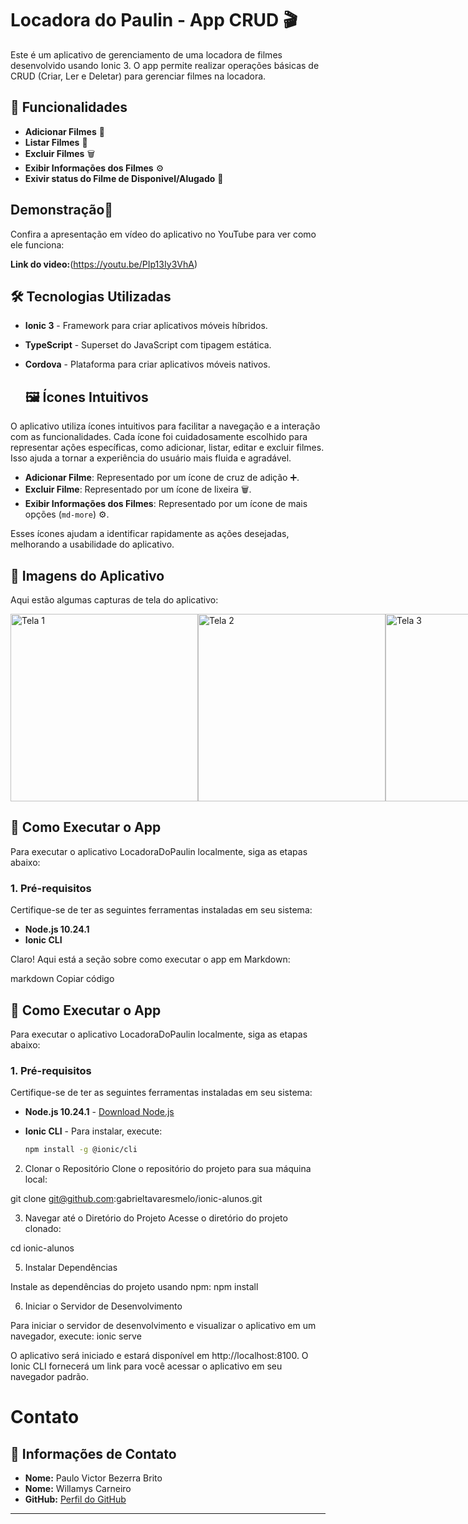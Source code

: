 # Locadora do Paulin - App CRUD 🎬

Este é um aplicativo de gerenciamento de uma locadora de filmes desenvolvido usando Ionic 3. O app permite realizar operações básicas de CRUD (Criar, Ler e Deletar) para gerenciar filmes na locadora.

## 🚀 Funcionalidades

- **Adicionar Filmes** 🎥
- **Listar Filmes** 📜
- **Excluir Filmes** 🗑️
- **Exibir Informações dos Filmes** ⚙️
- **Exivir status do Filme de Disponivel/Alugado** 🎥

## Demonstração🎥

Confira a apresentação em vídeo do aplicativo no YouTube para ver como ele funciona:

**Link do video:**(https://youtu.be/PIp13Iy3VhA)

## 🛠️ Tecnologias Utilizadas

- **Ionic 3** - Framework para criar aplicativos móveis híbridos.
- **TypeScript** - Superset do JavaScript com tipagem estática.
- **Cordova** - Plataforma para criar aplicativos móveis nativos.

  ## 🖼️ Ícones Intuitivos

O aplicativo utiliza ícones intuitivos para facilitar a navegação e a interação com as funcionalidades. Cada ícone foi cuidadosamente escolhido para representar ações específicas, como adicionar, listar, editar e excluir filmes. Isso ajuda a tornar a experiência do usuário mais fluida e agradável.

- **Adicionar Filme**: Representado por um ícone de cruz de adição ➕.
- **Excluir Filme**: Representado por um ícone de lixeira 🗑️.
- **Exibir Informações dos Filmes**: Representado por um ícone de mais opções (`md-more`) ⚙️.

Esses ícones ajudam a identificar rapidamente as ações desejadas, melhorando a usabilidade do aplicativo.

## 📸 Imagens do Aplicativo

Aqui estão algumas capturas de tela do aplicativo:

<div style="display: flex; justify-content: space-around;">
  <img src="https://github.com/user-attachments/assets/60609d2e-3142-4286-ba6f-dc6aa304143e" alt="Tela 1" width="300" />
  <img src="https://github.com/user-attachments/assets/7bca8dbc-6321-455c-95cf-266fb76e2ff7" alt="Tela 2" width="300" />
  <img src="https://github.com/user-attachments/assets/bd4c68fe-64c8-45d9-8380-e65970e94d61" alt="Tela 3" width="300" />
  <img src="https://github.com/user-attachments/assets/8f7786b2-21b8-446d-b315-bf290b9d7ac2" alt="Tela 4" width="300" />
</div>

## 🚀 Como Executar o App

Para executar o aplicativo LocadoraDoPaulin localmente, siga as etapas abaixo:

### 1. Pré-requisitos

Certifique-se de ter as seguintes ferramentas instaladas em seu sistema:

- **Node.js 10.24.1**
- **Ionic CLI**

Claro! Aqui está a seção sobre como executar o app em Markdown:

markdown
Copiar código
## 🚀 Como Executar o App

Para executar o aplicativo LocadoraDoPaulin localmente, siga as etapas abaixo:

### 1. Pré-requisitos

Certifique-se de ter as seguintes ferramentas instaladas em seu sistema:

- **Node.js 10.24.1** - [Download Node.js](https://nodejs.org/)
- **Ionic CLI** - Para instalar, execute:

  ```bash
  npm install -g @ionic/cli
2. Clonar o Repositório
Clone o repositório do projeto para sua máquina local:

git clone git@github.com:gabrieltavaresmelo/ionic-alunos.git

3. Navegar até o Diretório do Projeto
Acesse o diretório do projeto clonado:

cd ionic-alunos

5. Instalar Dependências

Instale as dependências do projeto usando npm:
npm install

6. Iniciar o Servidor de Desenvolvimento
   
Para iniciar o servidor de desenvolvimento e visualizar o aplicativo em um navegador, execute:
ionic serve

O aplicativo será iniciado e estará disponível em http://localhost:8100. O Ionic CLI fornecerá um link para você acessar o aplicativo em seu navegador padrão.

# Contato

## 📇 Informações de Contato

- **Nome:** Paulo Victor Bezerra Brito
- **Nome:** Willamys Carneiro
- **GitHub:** [Perfil do GitHub](https://github.com/PauloVictorCT3604)

---
